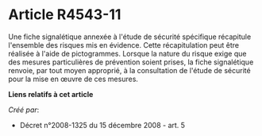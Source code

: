 # Article R4543-11

Une fiche signalétique annexée à l'étude de sécurité spécifique récapitule l'ensemble des risques mis en évidence. Cette
récapitulation peut être réalisée à l'aide de pictogrammes. Lorsque la nature du risque exige que des mesures particulières
de prévention soient prises, la fiche signalétique renvoie, par tout moyen approprié, à la consultation de l'étude de
sécurité pour la mise en œuvre de ces mesures.

**Liens relatifs à cet article**

_Créé par_:

  - Décret n°2008-1325 du 15 décembre 2008 - art. 5
